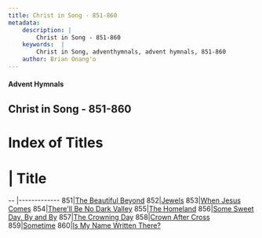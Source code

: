 ```yaml
---
title: Christ in Song - 851-860
metadata:
    description: |
        Christ in Song - 851-860
    keywords:  |
        Christ in Song, adventhymnals, advent hymnals, 851-860
    author: Brian Onang'o
---
```


#### Advent Hymnals
## Christ in Song - 851-860

# Index of Titles
# | Title                        
-- |-------------
851|[The Beautiful Beyond](/christ-in-song/801-900/851-860/The-Beautiful-Beyond)
852|[Jewels](/christ-in-song/801-900/851-860/Jewels)
853|[When Jesus Comes](/christ-in-song/801-900/851-860/When-Jesus-Comes)
854|[There'll Be No Dark Valley](/christ-in-song/801-900/851-860/There'll-Be-No-Dark-Valley)
855|[The Homeland](/christ-in-song/801-900/851-860/The-Homeland)
856|[Some Sweet Day, By and By](/christ-in-song/801-900/851-860/Some-Sweet-Day,-By-and-By)
857|[The Crowning Day](/christ-in-song/801-900/851-860/The-Crowning-Day)
858|[Crown After Cross](/christ-in-song/801-900/851-860/Crown-After-Cross)
859|[Sometime](/christ-in-song/801-900/851-860/Sometime)
860|[Is My Name Written There?](/christ-in-song/801-900/851-860/Is-My-Name-Written-There)